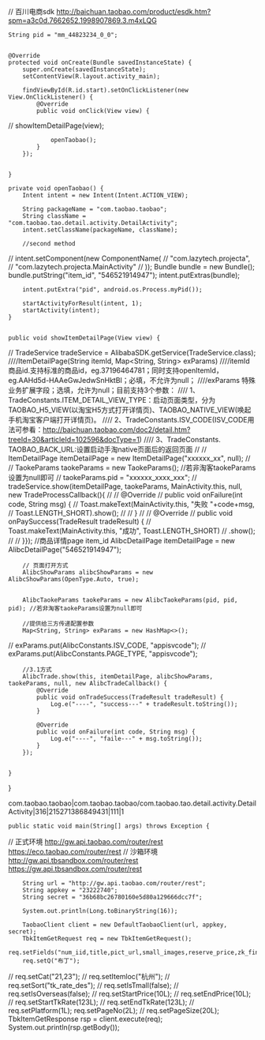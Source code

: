 // 百川电商sdk
http://baichuan.taobao.com/product/esdk.htm?spm=a3c0d.7662652.1998907869.3.m4xLQG


    String pid = "mm_44823234_0_0";


    @Override
    protected void onCreate(Bundle savedInstanceState) {
        super.onCreate(savedInstanceState);
        setContentView(R.layout.activity_main);

        findViewById(R.id.start).setOnClickListener(new View.OnClickListener() {
            @Override
            public void onClick(View view) {
//                showItemDetailPage(view);

                openTaobao();
            }
        });


    }

    private void openTaobao() {
        Intent intent = new Intent(Intent.ACTION_VIEW);

        String packageName = "com.taobao.taobao";
        String className = "com.taobao.tao.detail.activity.DetailActivity";
        intent.setClassName(packageName, className);

        //second method
//  intent.setComponent(new ComponentName(
//    "com.lazytech.projecta",
//    "com.lazytech.projecta.MainActivity"
//  ));
        Bundle bundle = new Bundle();
        bundle.putString("item_id", "546521914947");
        intent.putExtras(bundle);

        intent.putExtra("pid", android.os.Process.myPid());

        startActivityForResult(intent, 1);
        startActivity(intent);
    }


    public void showItemDetailPage(View view) {
//        TradeService tradeService = AlibabaSDK.getService(TradeService.class);
////ItemDetailPage(String itemId,  Map<String, String> exParams)
////itemId  商品id.支持标准的商品id，eg.37196464781；同时支持openItemId，eg.AAHd5d-HAAeGwJedwSnHktBI；必填，不允许为null；
////exParams 特殊业务扩展字段；选填，允许为null；目前支持3个参数：
////    1、TradeConstants.ITEM_DETAIL_VIEW_TYPE：启动页面类型，分为TAOBAO_H5_VIEW(以淘宝H5方式打开详情页)、TAOBAO_NATIVE_VIEW(唤起手机淘宝客户端打开详情页)。
////  2、TradeConstants.ISV_CODE(ISV_CODE用法可参看：http://baichuan.taobao.com/doc2/detail.htm?treeId=30&articleId=102596&docType=1)
////  3、TradeConstants. TAOBAO_BACK_URL:设置启动手淘native页面后的返回页面
//
//        ItemDetailPage itemDetailPage = new ItemDetailPage("xxxxxx_xx", null);
//
//        TaokeParams taokeParams = new TaokeParams(); //若非淘客taokeParams设置为null即可
//        taokeParams.pid = "xxxxxx_xxxx_xxx";
//        tradeService.show(itemDetailPage, taokeParams, MainActivity.this, null, new TradeProcessCallback(){
//
//            @Override
//            public void onFailure(int code, String msg) {
//                Toast.makeText(MainActivity.this, "失败 "+code+msg,
//                        Toast.LENGTH_SHORT).show();
//
//            }
//
//            @Override
//            public void onPaySuccess(TradeResult tradeResult) {
//                Toast.makeText(MainActivity.this, "成功", Toast.LENGTH_SHORT)
//                        .show();
//
//            }});
        //商品详情page   item_id
        AlibcDetailPage itemDetailPage = new AlibcDetailPage("546521914947");

        // 页面打开方式
        AlibcShowParams alibcShowParams = new AlibcShowParams(OpenType.Auto, true);


        AlibcTaokeParams taokeParams = new AlibcTaokeParams(pid, pid, pid); //若非淘客taokeParams设置为null即可

        //提供给三方传递配置参数
        Map<String, String> exParams = new HashMap<>();
//        exParams.put(AlibcConstants.ISV_CODE, "appisvcode");
//        exParams.put(AlibcConstants.PAGE_TYPE, "appisvcode");


        //3.1方式
        AlibcTrade.show(this, itemDetailPage, alibcShowParams, taokeParams, null, new AlibcTradeCallback() {
            @Override
            public void onTradeSuccess(TradeResult tradeResult) {
                Log.e("----", "success---" + tradeResult.toString());
            }

            @Override
            public void onFailure(int code, String msg) {
                Log.e("----", "faile---" + msg.toString());
            }
        });


    }
}



com.taobao.taobao|com.taobao.taobao/com.taobao.tao.detail.activity.DetailActivity|316|215271386849431|111|1





    public static void main(String[] args) throws Exception {
//        正式环境	http://gw.api.taobao.com/router/rest	https://eco.taobao.com/router/rest
//        沙箱环境	http://gw.api.tbsandbox.com/router/rest	https://gw.api.tbsandbox.com/router/rest

        String url = "http://gw.api.taobao.com/router/rest";
        String appkey = "23222740";
        String secret = "36b68bc26780160e5d80a129666dcc7f";

        System.out.println(Long.toBinaryString(16));

        TaobaoClient client = new DefaultTaobaoClient(url, appkey, secret);
        TbkItemGetRequest req = new TbkItemGetRequest();
        req.setFields("num_iid,title,pict_url,small_images,reserve_price,zk_final_price,user_type,provcity,item_url,seller_id,volume,nick");
        req.setQ("布丁");
//        req.setCat("21,23");
//        req.setItemloc("杭州");
//        req.setSort("tk_rate_des");
//        req.setIsTmall(false);
//        req.setIsOverseas(false);
//        req.setStartPrice(10L);
//        req.setEndPrice(10L);
//        req.setStartTkRate(123L);
//        req.setEndTkRate(123L);
//        req.setPlatform(1L);
        req.setPageNo(2L);
//        req.setPageSize(20L);
        TbkItemGetResponse rsp = client.execute(req);
        System.out.println(rsp.getBody());